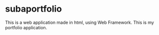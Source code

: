 # subaportfolio
This is a web application made in html, using Web Framework.
This is my portfolio application.
